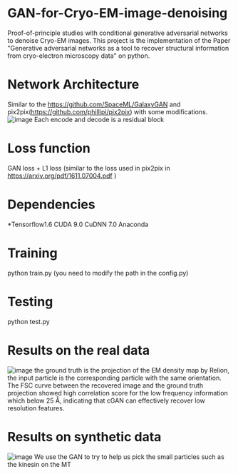 # GAN-for-Cryo-EM-image-denoising
Proof-of-principle studies with conditional generative adversarial networks to denoise Cryo-EM images. This project is the implementation of the Paper "Generative adversarial networks as a tool to recover structural information from cryo-electron microscopy data" on python.
# Network Architecture
Similar to the https://github.com/SpaceML/GalaxyGAN and pix2pix(https://github.com/phillipi/pix2pix) with some modifications. 
![image](https://github.com/cianfrocco-lab/GAN-for-Cryo-EM-image-denoising/blob/master/imgs/Figure1_v2.png)
Each encode and decode is a residual block
# Loss function 
GAN loss + L1 loss (similar to the loss used in pix2pix in https://arxiv.org/pdf/1611.07004.pdf ) 
# Dependencies
*Tensorflow1.6 CUDA 9.0 CuDNN 7.0 Anaconda
# Training 
python train.py 
(you need to modify the path in the config.py)
# Testing 
python test.py
# Results on the real data
![image](https://github.com/cianfrocco-lab/GAN-for-Cryo-EM-image-denoising/blob/master/imgs/Figure2.png)
the ground truth is the projection of the EM density map by Relion, the input particle is the corresponding particle with the same orientation. The FSC curve between the recovered image and the ground truth projection showed high correlation score for the low frequency information which below 25 Å, indicating that cGAN can effectively recover low resolution features. 
# Results on synthetic data
![image](https://github.com/cianfrocco-lab/GAN-for-Cryo-EM-image-denoising/blob/master/imgs/Figure5.png)
We use the GAN to try to help us pick the small particles such as the kinesin on the MT



      
